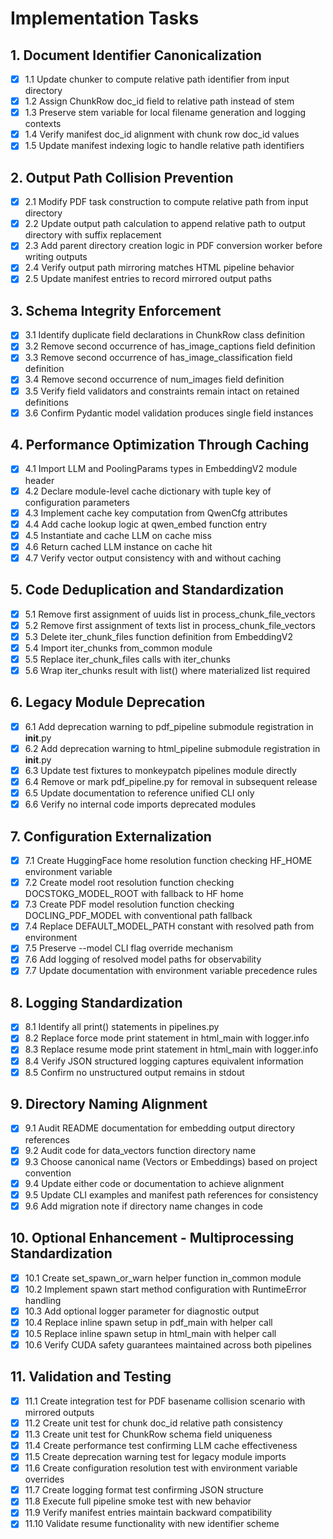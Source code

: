 # Implementation Tasks

## 1. Document Identifier Canonicalization

- [x] 1.1 Update chunker to compute relative path identifier from input directory
- [x] 1.2 Assign ChunkRow doc_id field to relative path instead of stem
- [x] 1.3 Preserve stem variable for local filename generation and logging contexts
- [x] 1.4 Verify manifest doc_id alignment with chunk row doc_id values
- [x] 1.5 Update manifest indexing logic to handle relative path identifiers

## 2. Output Path Collision Prevention

- [x] 2.1 Modify PDF task construction to compute relative path from input directory
- [x] 2.2 Update output path calculation to append relative path to output directory with suffix replacement
- [x] 2.3 Add parent directory creation logic in PDF conversion worker before writing outputs
- [x] 2.4 Verify output path mirroring matches HTML pipeline behavior
- [x] 2.5 Update manifest entries to record mirrored output paths

## 3. Schema Integrity Enforcement

- [x] 3.1 Identify duplicate field declarations in ChunkRow class definition
- [x] 3.2 Remove second occurrence of has_image_captions field definition
- [x] 3.3 Remove second occurrence of has_image_classification field definition
- [x] 3.4 Remove second occurrence of num_images field definition
- [x] 3.5 Verify field validators and constraints remain intact on retained definitions
- [x] 3.6 Confirm Pydantic model validation produces single field instances

## 4. Performance Optimization Through Caching

- [x] 4.1 Import LLM and PoolingParams types in EmbeddingV2 module header
- [x] 4.2 Declare module-level cache dictionary with tuple key of configuration parameters
- [x] 4.3 Implement cache key computation from QwenCfg attributes
- [x] 4.4 Add cache lookup logic at qwen_embed function entry
- [x] 4.5 Instantiate and cache LLM on cache miss
- [x] 4.6 Return cached LLM instance on cache hit
- [x] 4.7 Verify vector output consistency with and without caching

## 5. Code Deduplication and Standardization

- [x] 5.1 Remove first assignment of uuids list in process_chunk_file_vectors
- [x] 5.2 Remove first assignment of texts list in process_chunk_file_vectors
- [x] 5.3 Delete iter_chunk_files function definition from EmbeddingV2
- [x] 5.4 Import iter_chunks from_common module
- [x] 5.5 Replace iter_chunk_files calls with iter_chunks
- [x] 5.6 Wrap iter_chunks result with list() where materialized list required

## 6. Legacy Module Deprecation

- [x] 6.1 Add deprecation warning to pdf_pipeline submodule registration in __init__.py
- [x] 6.2 Add deprecation warning to html_pipeline submodule registration in __init__.py
- [x] 6.3 Update test fixtures to monkeypatch pipelines module directly
- [x] 6.4 Remove or mark pdf_pipeline.py for removal in subsequent release
- [x] 6.5 Update documentation to reference unified CLI only
- [x] 6.6 Verify no internal code imports deprecated modules

## 7. Configuration Externalization

- [x] 7.1 Create HuggingFace home resolution function checking HF_HOME environment variable
- [x] 7.2 Create model root resolution function checking DOCSTOKG_MODEL_ROOT with fallback to HF home
- [x] 7.3 Create PDF model resolution function checking DOCLING_PDF_MODEL with conventional path fallback
- [x] 7.4 Replace DEFAULT_MODEL_PATH constant with resolved path from environment
- [x] 7.5 Preserve --model CLI flag override mechanism
- [x] 7.6 Add logging of resolved model paths for observability
- [x] 7.7 Update documentation with environment variable precedence rules

## 8. Logging Standardization

- [x] 8.1 Identify all print() statements in pipelines.py
- [x] 8.2 Replace force mode print statement in html_main with logger.info
- [x] 8.3 Replace resume mode print statement in html_main with logger.info
- [x] 8.4 Verify JSON structured logging captures equivalent information
- [x] 8.5 Confirm no unstructured output remains in stdout

## 9. Directory Naming Alignment

- [x] 9.1 Audit README documentation for embedding output directory references
- [x] 9.2 Audit code for data_vectors function directory name
- [x] 9.3 Choose canonical name (Vectors or Embeddings) based on project convention
- [x] 9.4 Update either code or documentation to achieve alignment
- [x] 9.5 Update CLI examples and manifest path references for consistency
- [x] 9.6 Add migration note if directory name changes in code

## 10. Optional Enhancement - Multiprocessing Standardization

- [x] 10.1 Create set_spawn_or_warn helper function in_common module
- [x] 10.2 Implement spawn start method configuration with RuntimeError handling
- [x] 10.3 Add optional logger parameter for diagnostic output
- [x] 10.4 Replace inline spawn setup in pdf_main with helper call
- [x] 10.5 Replace inline spawn setup in html_main with helper call
- [x] 10.6 Verify CUDA safety guarantees maintained across both pipelines

## 11. Validation and Testing

- [x] 11.1 Create integration test for PDF basename collision scenario with mirrored outputs
- [x] 11.2 Create unit test for chunk doc_id relative path consistency
- [x] 11.3 Create unit test for ChunkRow schema field uniqueness
- [x] 11.4 Create performance test confirming LLM cache effectiveness
- [x] 11.5 Create deprecation warning test for legacy module imports
- [x] 11.6 Create configuration resolution test with environment variable overrides
- [x] 11.7 Create logging format test confirming JSON structure
- [x] 11.8 Execute full pipeline smoke test with new behavior
- [x] 11.9 Verify manifest entries maintain backward compatibility
- [x] 11.10 Validate resume functionality with new identifier scheme
